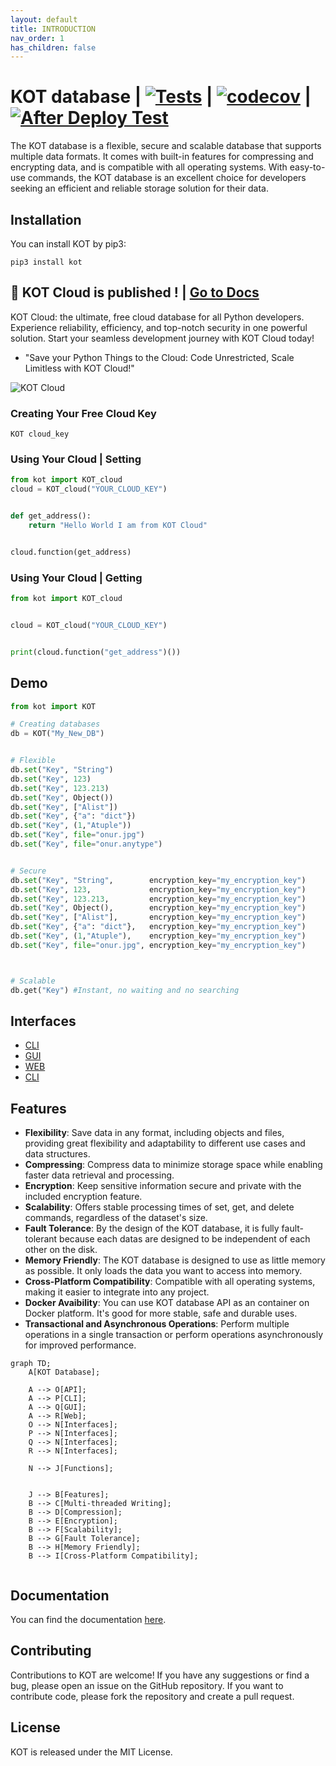 ```yaml
---
layout: default
title: INTRODUCTION
nav_order: 1
has_children: false
---
```


# KOT database | [![Tests](https://github.com/onuratakan/KOT/actions/workflows/tests.yml/badge.svg)](https://github.com/onuratakan/KOT/actions/workflows/tests.yml) | [![codecov](https://codecov.io/gh/onuratakan/KOT/branch/master/graph/badge.svg?token=Q38EWFNSIJ)](https://codecov.io/gh/onuratakan/KOT) | [![After Deploy Test](https://github.com/onuratakan/KOT/actions/workflows/after_deploy_test.yml/badge.svg)](https://github.com/onuratakan/KOT/actions/workflows/after_deploy_test.yml)

The KOT database is a flexible, secure and scalable database that supports multiple data formats. It comes with built-in features for compressing and encrypting data, and is compatible with all operating systems. With easy-to-use commands, the KOT database is an excellent choice for developers seeking an efficient and reliable storage solution for their data.

## Installation
You can install KOT by pip3:

```console
pip3 install kot
```


## 🎉 KOT Cloud is published ! | [Go to Docs](https://onuratakan.github.io/KOT/kot_cloud.html)
KOT Cloud: the ultimate, free cloud database for all Python developers. Experience reliability, efficiency, and top-notch security in one powerful solution. Start your seamless development journey with KOT Cloud today!

- "Save your Python Things to the Cloud: Code Unrestricted, Scale Limitless with KOT Cloud!"

![KOT Cloud](https://github.com/onuratakan/KOT/assets/41792982/fb3aa83d-d641-4f79-b4ea-46d33dba0ad1)



### Creating Your Free Cloud Key
```console
KOT cloud_key
```

### Using Your Cloud | Setting

```python
from kot import KOT_cloud
cloud = KOT_cloud("YOUR_CLOUD_KEY")


def get_address():
    return "Hello World I am from KOT Cloud"


cloud.function(get_address)
```

### Using Your Cloud | Getting

```python
from kot import KOT_cloud


cloud = KOT_cloud("YOUR_CLOUD_KEY")


print(cloud.function("get_address")())
```

## Demo

```python
from kot import KOT

# Creating databases
db = KOT("My_New_DB")


# Flexible
db.set("Key", "String")
db.set("Key", 123)
db.set("Key", 123.213)
db.set("Key", Object())
db.set("Key", ["Alist"])
db.set("Key", {"a": "dict"})
db.set("Key", (1,"Atuple"))
db.set("Key", file="onur.jpg")
db.set("Key", file="onur.anytype")


# Secure
db.set("Key", "String",        encryption_key="my_encryption_key")
db.set("Key", 123,             encryption_key="my_encryption_key")
db.set("Key", 123.213,         encryption_key="my_encryption_key")
db.set("Key", Object(),        encryption_key="my_encryption_key")
db.set("Key", ["Alist"],       encryption_key="my_encryption_key")
db.set("Key", {"a": "dict"},   encryption_key="my_encryption_key")
db.set("Key", (1,"Atuple"),    encryption_key="my_encryption_key")
db.set("Key", file="onur.jpg", encryption_key="my_encryption_key")



# Scalable
db.get("Key") #Instant, no waiting and no searching


```

## Interfaces
- [CLI](https://onuratakan.github.io/KOT/interfaces/cli.html)
- [GUI](https://onuratakan.github.io/KOT/interfaces/gui.html)
- [WEB](https://onuratakan.github.io/KOT/interfaces/web.html)
- [CLI](https://onuratakan.github.io/KOT/interfaces/api.html)

## Features

- **Flexibility**: Save data in any format, including objects and files, providing great flexibility and adaptability to different use cases and data structures.
- **Compressing**: Compress data to minimize storage space while enabling faster data retrieval and processing.
- **Encryption**: Keep sensitive information secure and private with the included encryption feature.
- **Scalability**: Offers stable processing times of set, get, and delete commands, regardless of the dataset's size.
- **Fault Tolerance**: By the design of the KOT database, it is fully fault-tolerant because each datas are designed to be independent of each other on the disk.
- **Memory Friendly**: The KOT database is designed to use as little memory as possible. It only loads the data you want to access into memory.
- **Cross-Platform Compatibility**: Compatible with all operating systems, making it easier to integrate into any project.
- **Docker Avaibility**: You can use KOT database API as an container on Docker platform. It's good for more stable, safe and durable uses.
- **Transactional and Asynchronous Operations**: Perform multiple operations in a single transaction or perform operations asynchronously for improved performance.


```mermaid
graph TD;
    A[KOT Database];

    A --> O[API];
    A --> P[CLI];
    A --> Q[GUI];
    A --> R[Web];
    O --> N[Interfaces];
    P --> N[Interfaces];
    Q --> N[Interfaces];
    R --> N[Interfaces];

    N --> J[Functions];


    J --> B[Features];
    B --> C[Multi-threaded Writing];
    B --> D[Compression];
    B --> E[Encryption];
    B --> F[Scalability];
    B --> G[Fault Tolerance];
    B --> H[Memory Friendly];
    B --> I[Cross-Platform Compatibility];


```

## Documentation
You can find the documentation [here](https://onuratakan.github.io/KOT/).


## Contributing
Contributions to KOT are welcome! If you have any suggestions or find a bug, please open an issue on the GitHub repository. If you want to contribute code, please fork the repository and create a pull request.

## License
KOT is released under the MIT License.
